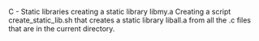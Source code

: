 C - Static libraries
creating a  static library libmy.a
Creating  a script create_static_lib.sh that creates a static library liball.a from all the .c files that are in the current directory.
